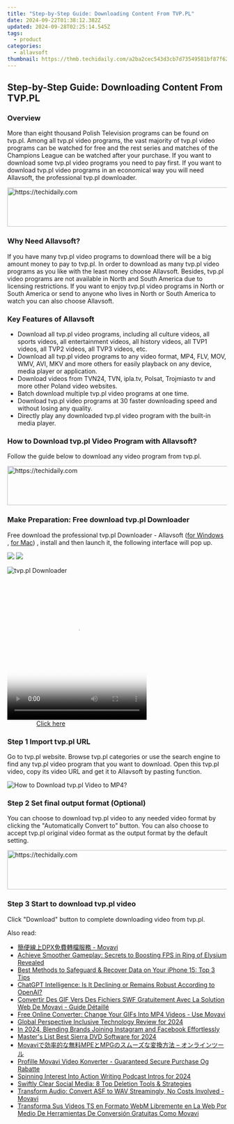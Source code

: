 ```yaml
---
title: "Step-by-Step Guide: Downloading Content From TVP.PL"
date: 2024-09-22T01:38:12.382Z
updated: 2024-09-28T02:25:14.545Z
tags:
  - product
categories:
  - allavsoft
thumbnail: https://thmb.techidaily.com/a2ba2cec543d3cb7d73549581bf87f628b1caa22c3c615e97abca1f75e16831c.jpg
---
```


## Step-by-Step Guide: Downloading Content From TVP.PL

### Overview

More than eight thousand Polish Television programs can be found on tvp.pl. Among all tvp.pl video programs, the vast majority of tvp.pl video programs can be watched for free and the rest series and matches of the Champions League can be watched after your purchase. If you want to download some tvp.pl video programs you need to pay first. If you want to download tvp.pl video programs in an economical way you will need Allavsoft, the professional tvp.pl downloader.

<!-- affiliate ads begin -->
<a href="https://laganoo.pxf.io/c/5597632/1657400/16446" target="_top" id="1657400">
  <img src="//a.impactradius-go.com/display-ad/16446-1657400" border="0" alt="https://techidaily.com" width="728" height="90"/>
</a>
<img height="0" width="0" src="https://laganoo.pxf.io/i/5597632/1657400/16446" style="position:absolute;visibility:hidden;" border="0" />
<!-- affiliate ads end -->

### Why Need Allavsoft?

If you have many tvp.pl video programs to download there will be a big amount money to pay to tvp.pl. In order to download as many tvp.pl video programs as you like with the least money choose Allavsoft. Besides, tvp.pl video programs are not available in North and South America due to licensing restrictions. If you want to enjoy tvp.pl video programs in North or South America or send to anyone who lives in North or South America to watch you can also choose Allavsoft.

### Key Features of Allavsoft

* Download all tvp.pl video programs, including all culture videos, all sports videos, all entertainment videos, all history videos, all TVP1 videos, all TVP2 videos, all TVP3 videos, etc.
* Download all tvp.pl video programs to any video format, MP4, FLV, MOV, WMV, AVI, MKV and more others for easily playback on any device, media player or application.
* Download videos from TVN24, TVN, ipla.tv, Polsat, Trojmiasto tv and more other Poland video websites.
* Batch download multiple tvp.pl video programs at one time.
* Download tvp.pl video programs at 30 faster downloading speed and without losing any quality.
* Directly play any downloaded tvp.pl video program with the built-in media player.

### How to Download tvp.pl Video Program with Allavsoft?

Follow the guide below to download any video program from tvp.pl.

<!-- affiliate ads begin -->
<a href="https://aligracehair.sjv.io/c/5597632/1902294/19272" target="_top" id="1902294">
  <img src="//a.impactradius-go.com/display-ad/19272-1902294" border="0" alt="https://techidaily.com" width="728" height="90"/>
</a>
<img height="0" width="0" src="https://aligracehair.sjv.io/i/5597632/1902294/19272" style="position:absolute;visibility:hidden;" border="0" />
<!-- affiliate ads end -->

### Make Preparation: Free download tvp.pl Downloader

Free download the professional tvp.pl Downloader - Allavsoft ([for Windows](https://tools.techidaily.com/allavsoft/products/) , [for Mac](https://tools.techidaily.com/allavsoft/products/)) , install and then launch it, the following interface will pop up.

[![](https://www.allavsoft.com/how-to/../images/how-to/free-download-win.jpg)](https://tools.techidaily.com/allavsoft/products/) [![](https://www.allavsoft.com/how-to/../images/how-to/free-download-mac.jpg)](https://tools.techidaily.com/allavsoft/products/)

![tvp.pl Downloader](https://www.allavsoft.com/how-to/../images/allavsoft/screen-shot-600.jpg)

<!-- affiliate ads begin -->
<span id="1498635">
					<video width="320" height="320" style="cursor:pointer"
           poster="//a.impactradius-go.com/display-clicktoplayimage/1498635.png"
           onclick="if(!this.playClicked){this.play();this.setAttribute('controls',true);this.playClicked=true;}">
	   <source src="//a.impactradius-go.com/display-ad/17326-1498635">
	   <img src="//a.impactradius-go.com/display-clicktoplayimage/1498635.png" style="border: none; height: 100%; width: 100%; object-fit: contain">
	</video>
	<div style="width:200px;text-align:center"><a href="javascript:window.open(decodeURIComponent('https%3A%2F%2Fancheer.sjv.io%2Fc%2F5597632%2F1498635%2F17326'), '_blank');void(0);">Click here</a></div>
</span>
<img height="0" width="0" src="https://imp.pxf.io/i/5597632/1498635/17326" style="position:absolute;visibility:hidden;" border="0" />
<!-- affiliate ads end -->

### Step 1 Import tvp.pl URL

Go to tvp.pl website. Browse tvp.pl categories or use the search engine to find any tvp.pl video program that you want to download. Open this tvp.pl video, copy its video URL and get it to Allavsoft by pasting function.

![How to Download tvp.pl Video to MP4?](https://www.allavsoft.com/how-to/../images/how-to/download-rtmp-video/download-rtmp-video.jpg)

### Step 2 Set final output format (Optional)

You can choose to download tvp.pl video to any needed video format by clicking the "Automatically Convert to" button. You can also choose to accept tvp.pl original video format as the output format by the default setting.

<!-- affiliate ads begin -->
<a href="https://appsumo.8odi.net/c/5597632/2100537/7443" target="_top" id="2100537">
  <img src="//a.impactradius-go.com/display-ad/7443-2100537" border="0" alt="https://techidaily.com" width="728" height="90"/>
</a>
<img height="0" width="0" src="https://appsumo.8odi.net/i/5597632/2100537/7443" style="position:absolute;visibility:hidden;" border="0" />
<!-- affiliate ads end -->

### Step 3 Start to download tvp.pl video

Click "Download" button to complete downloading video from tvp.pl.

<ins class="adsbygoogle"
     style="display:block"
     data-ad-format="autorelaxed"
     data-ad-client="ca-pub-7571918770474297"
     data-ad-slot="1223367746"></ins>

<ins class="adsbygoogle"
     style="display:block"
     data-ad-client="ca-pub-7571918770474297"
     data-ad-slot="8358498916"
     data-ad-format="auto"
     data-full-width-responsive="true"></ins>

<span class="atpl-alsoreadstyle">Also read:</span>
<div><ul>
<li><a href="https://win-tricks.techidaily.com/1726220690734-dpx-movavi/"><u>簡便線上DPX免費轉檔服務 - Movavi</u></a></li>
<li><a href="https://win-solutions.techidaily.com/achieve-smoother-gameplay-secrets-to-boosting-fps-in-ring-of-elysium-revealed/"><u>Achieve Smoother Gameplay: Secrets to Boosting FPS in Ring of Elysium Revealed</u></a></li>
<li><a href="https://discover-great.techidaily.com/best-methods-to-safeguard-and-recover-data-on-your-iphone-15-top-3-tips/"><u>Best Methods to Safeguard & Recover Data on Your iPhone 15: Top 3 Tips</u></a></li>
<li><a href="https://tech-haven.techidaily.com/chatgpt-intelligence-is-it-declining-or-remains-robust-according-to-openai/"><u>ChatGPT Intelligence: Is It Declining or Remains Robust According to OpenAI?</u></a></li>
<li><a href="https://win-tricks.techidaily.com/convertir-des-gif-vers-des-fichiers-swf-gratuitement-avec-la-solution-web-de-movavi-guide-detaille/"><u>Convertir Des GIF Vers Des Fichiers SWF Gratuitement Avec La Solution Web De Movavi - Guide Détaillé</u></a></li>
<li><a href="https://win-tricks.techidaily.com/free-online-converter-change-your-gifs-into-mp4-videos-use-movavi/"><u>Free Online Converter: Change Your GIFs Into MP4 Videos - Use Movavi</u></a></li>
<li><a href="https://digital-screen-recording.techidaily.com/global-perspective-inclusive-technology-review-for-2024/"><u>Global Perspective Inclusive Technology Review for 2024</u></a></li>
<li><a href="https://instagram-videos.techidaily.com/in-2024-blending-brands-joining-instagram-and-facebook-effortlessly/"><u>In 2024, Blending Brands Joining Instagram and Facebook Effortlessly</u></a></li>
<li><a href="https://extra-guidance.techidaily.com/masters-list-best-sierra-dvd-software-for-2024/"><u>Master's List Best Sierra DVD Software for 2024</u></a></li>
<li><a href="https://win-tricks.techidaily.com/movavimpempg/"><u>Movaviで効率的な無料MPEとMPGのスムーズな変換方法 – オンラインツール</u></a></li>
<li><a href="https://win-tricks.techidaily.com/profille-movavi-video-konverter-guaranteed-secure-purchase-og-rabatte/"><u>Profille Movavi Video Konverter - Guaranteed Secure Purchase Og Rabatte</u></a></li>
<li><a href="https://extra-skills.techidaily.com/spinning-interest-into-action-writing-podcast-intros-for-2024/"><u>Spinning Interest Into Action Writing Podcast Intros for 2024</u></a></li>
<li><a href="https://facebook.techidaily.com/swiftly-clear-social-media-8-top-deletion-tools-and-strategies/"><u>Swiftly Clear Social Media: 8 Top Deletion Tools & Strategies</u></a></li>
<li><a href="https://win-tricks.techidaily.com/transform-audio-convert-asf-to-wav-streamingly-no-costs-involved-movavi/"><u>Transform Audio: Convert ASF to WAV Streamingly, No Costs Involved - Movavi</u></a></li>
<li><a href="https://win-tricks.techidaily.com/transforma-sus-videos-ts-en-formato-webm-libremente-en-la-web-por-medio-de-herramientas-de-conversion-gratuitas-como-movavi/"><u>Transforma Sus Videos TS en Formato WebM Libremente en La Web Por Medio De Herramientas De Conversión Gratuitas Como Movavi</u></a></li>
</ul></div>

